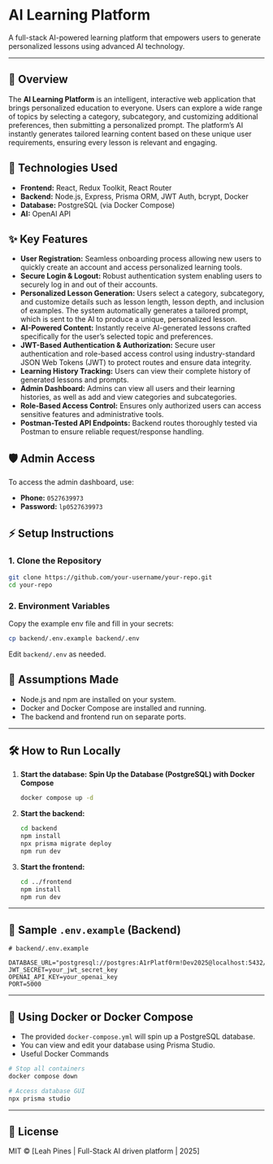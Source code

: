 # AI Learning Platform

A full-stack AI-powered learning platform that empowers users to generate personalized lessons using advanced AI technology.

---
## 📝 Overview

The **AI Learning Platform** is an intelligent, interactive web application that brings personalized education to everyone. Users can explore a wide range of topics by selecting a category, subcategory, and customizing additional preferences, then submitting a personalized prompt. The platform’s AI instantly generates tailored learning content based on these unique user requirements, ensuring every lesson is relevant and engaging.

## 🚀 Technologies Used

- **Frontend:** React, Redux Toolkit, React Router
- **Backend:** Node.js, Express, Prisma ORM, JWT Auth, bcrypt, Docker
- **Database:** PostgreSQL (via Docker Compose)
- **AI:** OpenAI API 
## ✨ Key Features

- **User Registration:** Seamless onboarding process allowing new users to quickly create an account and access personalized learning tools.
- **Secure Login & Logout:** Robust authentication system enabling users to securely log in and out of their accounts.
- **Personalized Lesson Generation:** Users select a category, subcategory, and customize details such as lesson length, lesson depth, and inclusion of examples. The system automatically generates a tailored prompt, which is sent to the AI to produce a unique, personalized lesson.
- **AI-Powered Content:** Instantly receive AI-generated lessons crafted specifically for the user’s selected topic and preferences.
- **JWT-Based Authentication & Authorization:** Secure user authentication and role-based access control using industry-standard JSON Web Tokens (JWT) to protect routes and ensure data integrity.
- **Learning History Tracking:** Users can view their complete history of generated lessons and prompts.
- **Admin Dashboard:** Admins can view all users and their learning histories, as well as add and view categories and subcategories.
- **Role-Based Access Control:** Ensures only authorized users can access sensitive features and administrative tools.
- **Postman-Tested API Endpoints:** Backend routes thoroughly tested via Postman to ensure reliable request/response handling.


## 🛡️ Admin Access

To access the admin dashboard, use:

- **Phone:** `0527639973`
- **Password:** `lp0527639973`

## ⚡ Setup Instructions

### 1. **Clone the Repository**

```bash
git clone https://github.com/your-username/your-repo.git
cd your-repo
```

### 2. **Environment Variables**

Copy the example env file and fill in your secrets:

```bash
cp backend/.env.example backend/.env
```

Edit `backend/.env` as needed.

## 📝 Assumptions Made

- Node.js and npm are installed on your system.
- Docker and Docker Compose are installed and running.
- The backend and frontend run on separate ports.

---

## 🛠️ How to Run Locally

1. **Start the database:** **Spin Up the Database (PostgreSQL) with Docker Compose**
   ```bash
   docker compose up -d
   ```

2. **Start the backend:**
   ```bash
   cd backend
   npm install
   npx prisma migrate deploy
   npm run dev
   ```

3. **Start the frontend:**
   ```bash
   cd ../frontend
   npm install
   npm run dev
   ```

---

## 📄 Sample `.env.example` (Backend)

```env
# backend/.env.example

DATABASE_URL="postgresql://postgres:A1rPlatf0rm!Dev2025@localhost:5432/learning_db"
JWT_SECRET=your_jwt_secret_key
OPENAI_API_KEY=your_openai_key
PORT=5000
```

---

## 🐳 Using Docker or Docker Compose

- The provided `docker-compose.yml` will spin up a PostgreSQL database.
- You can view and edit your database using Prisma Studio.
- Useful Docker Commands
```bash
# Stop all containers
docker compose down

# Access database GUI
npx prisma studio
```
---

## 📧 License

MIT © [Leah Pines | Full-Stack AI driven platform | 2025]
